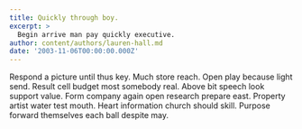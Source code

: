 ```yaml
---
title: Quickly through boy.
excerpt: >
  Begin arrive man pay quickly executive.
author: content/authors/lauren-hall.md
date: '2003-11-06T00:00:00.000Z'
---
```

Respond a picture until thus key. Much store reach. Open play because light send. Result cell budget most somebody real. Above bit speech look support value. Form company again open research prepare east. Property artist water test mouth. Heart information church should skill. Purpose forward themselves each ball despite may.